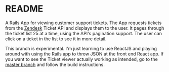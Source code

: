 # README
A Rails App for viewing customer support tickets. The App requests tickets from the [Zendesk](https://www.zendesk.com/) Ticket API and displays them to the user. It pages through the ticket list 25 at a time, using the API's pagination support. The user can click on a ticket in the list to see it in more detail.

This branch is experimental. I'm just learning to use ReactJS and playing around with using the Rails app to throw JSON at the front end React app. If you want to see the Ticket viewer actually working as intended, go to the [master branch](https://github.com/StaphSynth/zendesk-ticket-viewer/tree/master) and follow the build instructions.
